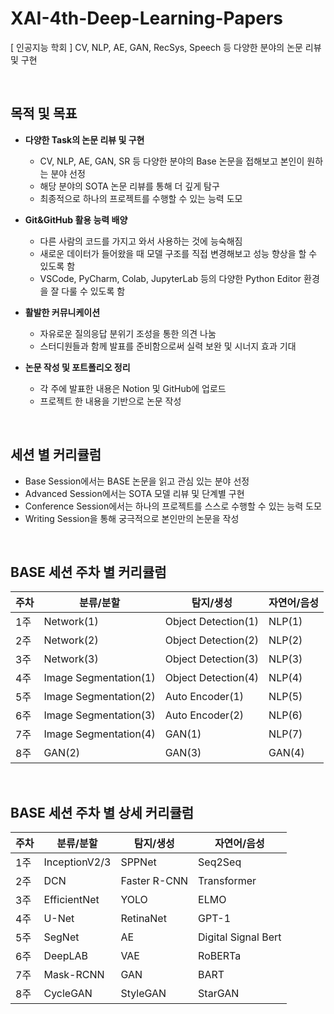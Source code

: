 # XAI-4th-Deep-Learning-Papers
[ 인공지능 학회 ] CV, NLP, AE, GAN, RecSys, Speech 등 다양한 분야의 논문 리뷰 및 구현  

<br/>

## 목적 및 목표

- **다양한 Task의 논문 리뷰 및 구현**
    - CV, NLP, AE, GAN, SR 등 다양한 분야의 Base 논문을 접해보고 본인이 원하는 분야 선정
    - 해당 분야의 SOTA 논문 리뷰를 통해 더 깊게 탐구
    - 최종적으로 하나의 프로젝트를 수행할 수 있는 능력 도모
    
- **Git&GitHub 활용 능력 배양**
    - 다른 사람의 코드를 가지고 와서 사용하는 것에 능숙해짐
    - 새로운 데이터가 들어왔을 때 모델 구조를 직접 변경해보고 성능 향상을 할 수 있도록 함
    - VSCode, PyCharm, Colab, JupyterLab 등의 다양한 Python Editor 환경을 잘 다룰 수 있도록 함
    
- **활발한 커뮤니케이션**
    - 자유로운 질의응답 분위기 조성을 통한 의견 나눔
    - 스터디원들과 함께 발표를 준비함으로써 실력 보완 및 시너지 효과 기대
    
- **논문 작성 및 포트폴리오 정리**
    - 각 주에 발표한 내용은 Notion 및 GitHub에 업로드
    - 프로젝트 한 내용을 기반으로 논문 작성
    
<br/>

## 세션 별 커리큘럼
- Base Session에서는 BASE 논문을 읽고 관심 있는 분야 선정
- Advanced Session에서는 SOTA 모델 리뷰 및 단계별 구현
- Conference Session에서는 하나의 프로젝트를 스스로 수행할 수 있는 능력 도모
- Writing Session을 통해 궁극적으로 본인만의 논문을 작성
    
<br/>

## BASE 세션 주차 별 커리큘럼

| 주차 | 분류/분할 | 탐지/생성 | 자연어/음성 |
| --- | --- | --- | --- |
| 1주 | Network(1) | Object Detection(1) | NLP(1) |
| 2주 | Network(2) | Object Detection(2) | NLP(2) |
| 3주 | Network(3) | Object Detection(3) | NLP(3) |
| 4주 | Image Segmentation(1) | Object Detection(4) | NLP(4) |
| 5주 | Image Segmentation(2) | Auto Encoder(1) | NLP(5) |
| 6주 | Image Segmentation(3) | Auto Encoder(2) | NLP(6) |
| 7주 | Image Segmentation(4) | GAN(1) | NLP(7) |
| 8주 | GAN(2) | GAN(3) | GAN(4) |

<br/>

## BASE 세션 주차 별 상세 커리큘럼

| 주차 | 분류/분할 | 탐지/생성 | 자연어/음성 |
| --- | --- | --- | --- |
| 1주 | InceptionV2/3 | SPPNet | Seq2Seq |
| 2주 | DCN | Faster R-CNN | Transformer |
| 3주 | EfficientNet | YOLO | ELMO |
| 4주 | U-Net | RetinaNet | GPT-1 |
| 5주 | SegNet | AE | Digital Signal Bert |
| 6주 | DeepLAB | VAE | RoBERTa |
| 7주 | Mask-RCNN | GAN | BART |
| 8주 | CycleGAN | StyleGAN | StarGAN |

